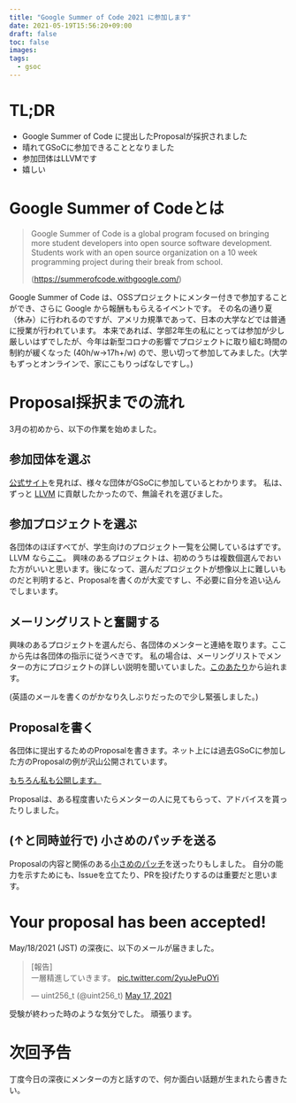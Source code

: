 ```yaml
---
title: "Google Summer of Code 2021 に参加します"
date: 2021-05-19T15:56:20+09:00
draft: false
toc: false
images:
tags:
  - gsoc
---
```




# TL;DR

- Google Summer of Code に提出したProposalが採択されました
- 晴れてGSoCに参加できることとなりました
- 参加団体はLLVMです
- 嬉しい

# Google Summer of Codeとは

> Google Summer of Code is a global program focused on bringing more  student developers into open source software development. Students work  with an open source organization on a 10 week programming project during their break from school.
>
> (https://summerofcode.withgoogle.com/)

Google Summer of Code は、OSSプロジェクトにメンター付きで参加することができ、さらに Google から報酬ももらえるイベントです。
その名の通り夏（休み）に行われるのですが、アメリカ規準であって、日本の大学などでは普通に授業が行われています。
本来であれば、学部2年生の私にとっては参加が少し厳しいはずでしたが、今年は新型コロナの影響でプロジェクトに取り組む時間の制約が緩くなった (40h/w→17h+/w) ので、思い切って参加してみました。(大学もずっとオンラインで、家にこもりっぱなしですし。)

# Proposal採択までの流れ

3月の初めから、以下の作業を始めました。

## 参加団体を選ぶ

[公式サイト](https://summerofcode.withgoogle.com/organizations/)を見れば、様々な団体がGSoCに参加しているとわかります。
私は、ずっと [LLVM](https://llvm.org/) に貢献したかったので、無論それを選びました。

## 参加プロジェクトを選ぶ

各団体のほぼすべてが、学生向けのプロジェクト一覧を公開しているはずです。LLVM なら[ここ](https://llvm.org/OpenProjects.html)。
興味のあるプロジェクトは、初めのうちは複数個選んでおいた方がいいと思います。後になって、選んだプロジェクトが想像以上に難しいものだと判明すると、Proposalを書くのが大変ですし、不必要に自分を追い込んでしまいます。

## メーリングリストと奮闘する

興味のあるプロジェクトを選んだら、各団体のメンターと連絡を取ります。ここから先は各団体の指示に従うべきです。
私の場合は、メーリングリストでメンターの方にプロジェクトの詳しい説明を聞いていました。[このあたり](https://lists.llvm.org/pipermail/llvm-dev/2021-March/149058.html)から辿れます。

(英語のメールを書くのがかなり久しぶりだったので少し緊張しました。)

## Proposalを書く

各団体に提出するためのProposalを書きます。ネット上には過去GSoCに参加した方のProposalの例が沢山公開されています。

[もちろん私も公開します。](https://docs.google.com/document/d/1HkpPIgvZ0h7OQSzNN-8OFS71MqwKCmH4QmhKFqOjaxw)

Proposalは、ある程度書いたらメンターの人に見てもらって、アドバイスを貰ったりしました。

## (↑と同時並行で) 小さめのパッチを送る

Proposalの内容と関係のある[小さめのパッチ](https://reviews.llvm.org/D99149)を送ったりもしました。
自分の能力を示すためにも、Issueを立てたり、PRを投げたりするのは重要だと思います。

# Your proposal has been accepted!

May/18/2021 (JST) の深夜に、以下のメールが届きました。

<blockquote class="twitter-tweet"><p lang="ja"  dir="ltr">[報告]<br>一層精進していきます。 <a  href="https://t.co/2yuJePuOYi">pic.twitter.com/2yuJePuOYi</a></p>— uint256_t (@uint256_t) <a  href="https://twitter.com/uint256_t/status/1394347867628703746?ref_src=twsrc%5Etfw">May 17, 2021</a></blockquote> <script async src="https://platform.twitter.com/widgets.js"  charset="utf-8"></script> 

受験が終わった時のような気分でした。
頑張ります。

# 次回予告

丁度今日の深夜にメンターの方と話すので、何か面白い話題が生まれたら書きたい。

